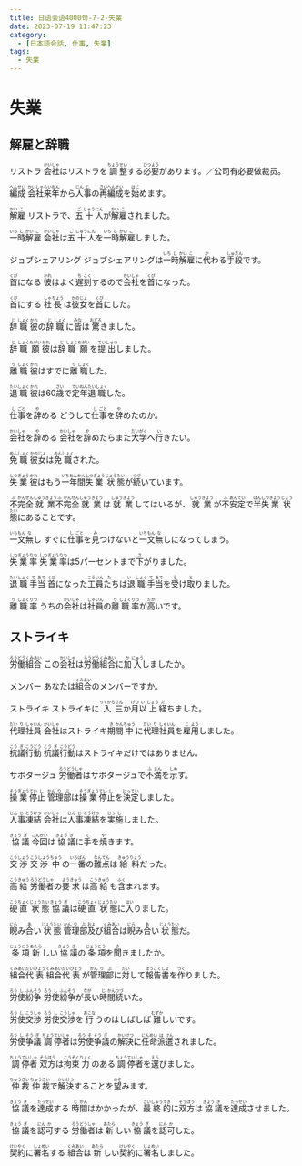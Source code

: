 ```yaml
---
title: 日语会语4000句-7-2-失業
date: 2023-07-19 11:47:23
category:
  - [日本語会話, 仕事, 失業]
tags:
  - 失業
---
```


# 失業

## 解雇と辞職

<ruby>リストラ</ruby>
<ruby>会<rt>かい</rt>社<rt>しゃ</rt>はリストラを<rt></rt>調<rt>ちょう</rt>整<rt>せい</rt>する<rt></rt>必<rt>ひつ</rt>要<rt>よう</rt>があります。／公司有必要做裁员。</ruby>

<!-- more -->

<ruby>編<rt>へん</rt>成<rt>せい</rt></ruby>
<ruby>会<rt>かい</rt>社<rt>しゃ</rt>来<rt>らい</rt>年<rt>ねん</rt>から<rt></rt>人<rt>じん</rt>事<rt>じ</rt>の<rt></rt>再<rt>さい</rt>編<rt>へん</rt>成<rt>せい</rt>を<rt></rt>始<rt>はじ</rt>めます。</ruby>

<ruby>解<rt>かい</rt>雇<rt>こ</rt></ruby>
<ruby>リストラで、<rt></rt>五<rt>ご</rt>十<rt>じゅう</rt>人<rt>にん</rt>が<rt></rt>解<rt>かい</rt>雇<rt>こ</rt>されました。</ruby>

<ruby>一<rt>いち</rt>時<rt>じ</rt>解<rt>かい</rt>雇<rt>こ</rt></ruby>
<ruby>会<rt>かい</rt>社<rt>しゃ</rt>は<rt></rt>五<rt>ご</rt>十<rt>じゅう</rt>人<rt>にん</rt>を<rt></rt>一<rt>いち</rt>時<rt>じ</rt>解<rt>かい</rt>雇<rt>こ</rt>しました。</ruby>

<ruby>ジョブシェアリング</ruby>
<ruby>ジョブシェアリングは<rt></rt>一<rt>いち</rt>時<rt>じ</rt>解<rt>かい</rt>雇<rt>こ</rt>に<rt></rt>代<rt>か</rt>わる<rt></rt>手<rt>しゅ</rt>段<rt>だん</rt>です。</ruby>

<ruby>首<rt>くび</rt>になる</ruby>
<ruby>彼<rt>かれ</rt>はよく<rt></rt>遅<rt>ち</rt>刻<rt>こく</rt>するので<rt></rt>会<rt>かい</rt>社<rt>しゃ</rt>を<rt></rt>首<rt>くび</rt>になった。</ruby>

<ruby>首<rt>くび</rt>にする</ruby>
<ruby>社<rt>しゃ</rt>長<rt>ちょう</rt>は<rt></rt>彼<rt>かの</rt>女<rt>じょ</rt>を<rt></rt>首<rt>くび</rt>にした。</ruby>

<ruby>辞<rt>じ</rt>職<rt>しょく</rt></ruby>
<ruby>彼<rt>かれ</rt>の<rt></rt>辞<rt>じ</rt>職<rt>しょく</rt>に<rt></rt>皆<rt>みな</rt>は<rt></rt>驚<rt>おどろ</rt>きました。</ruby>

<ruby>辞<rt>じ</rt>職<rt>しょく</rt>願<rt>ねがい</rt></ruby>
<ruby>彼<rt>かれ</rt>は<rt></rt>辞<rt>じ</rt>職<rt>しょく</rt>願<rt>ねがい</rt>を<rt></rt>提<rt>てい</rt>出<rt>しゅつ</rt>しました。</ruby>

<ruby>離<rt>り</rt>職<rt>しょく</rt></ruby>
<ruby>彼<rt>かれ</rt>はすでに<rt></rt>離<rt>り</rt>職<rt>しょく</rt>した。</ruby>

<ruby>退<rt>たい</rt>職<rt>しょく</rt></ruby>
<ruby>彼<rt>かれ</rt>は60<rt></rt>歳<rt>さい</rt>で<rt></rt>定<rt>てい</rt>年<rt>ねん</rt>退<rt>たい</rt>職<rt>しょく</rt>した。</ruby>

<ruby>仕<rt>し</rt>事<rt>ごと</rt>を<rt></rt>辞<rt>や</rt>める</ruby>
<ruby>どうして<rt></rt>仕<rt>し</rt>事<rt>ごと</rt>を<rt></rt>辞<rt>や</rt>めたのか。</ruby>

<ruby>会<rt>かい</rt>社<rt>しゃ</rt>を<rt></rt>辞<rt>や</rt>める</ruby>
<ruby>会<rt>かい</rt>社<rt>しゃ</rt>を<rt></rt>辞<rt>や</rt>めたらまた<rt></rt>大<rt>だい</rt>学<rt>がく</rt>へ<rt></rt>行<rt>い</rt>きたい。</ruby>

<ruby>免<rt>めん</rt>職<rt>しょく</rt></ruby>
<ruby>彼<rt>かの</rt>女<rt>じょ</rt>は<rt></rt>免<rt>めん</rt>職<rt>しょく</rt>された。</ruby>

<ruby>失<rt>しつ</rt>業<rt>ぎょう</rt></ruby>
<ruby>彼<rt>かれ</rt>はもう<rt></rt>一<rt>いち</rt>年<rt>ねん</rt>間<rt>かん</rt>失<rt>しつ</rt>業<rt>ぎょう</rt>状<rt>じょう</rt>態<rt>たい</rt>が<rt></rt>続<rt>つづ</rt>いています。</ruby>

<ruby>不<rt>ふ</rt>完<rt>かん</rt>全<rt>ぜん</rt>就<rt>しゅう</rt>業<rt>ぎょう</rt></ruby>
<ruby>不<rt>ふ</rt>完<rt>かん</rt>全<rt>ぜん</rt>就<rt>しゅう</rt>業<rt>ぎょう</rt>は<rt></rt>就<rt>しゅう</rt>業<rt>ぎょう</rt>してはいるが、<rt></rt>就<rt>しゅう</rt>業<rt>ぎょう</rt>が<rt></rt>不<rt>ふ</rt>安<rt>あん</rt>定<rt>てい</rt>で<rt></rt>半<rt>はん</rt>失<rt>しつ</rt>業<rt>ぎょう</rt>状<rt>じょう</rt>態<rt>たい</rt>にあることです。</ruby>

<ruby>一<rt>いち</rt>文<rt>もん</rt>無<rt>な</rt>し</ruby>
<ruby>すぐに<rt></rt>仕<rt>し</rt>事<rt>ごと</rt>を<rt></rt>見<rt>み</rt>つけないと<rt></rt>一<rt>いち</rt>文<rt>もん</rt>無<rt>な</rt>しになってしまう。</ruby>

<ruby>失<rt>しつ</rt>業<rt>ぎょう</rt>率<rt>りつ</rt></ruby>
<ruby>失<rt>しつ</rt>業<rt>ぎょう</rt>率<rt>りつ</rt>は5パーセントまで<rt></rt>下<rt>さ</rt>がりました。</ruby>

<ruby>退<rt>たい</rt>職<rt>しょく</rt>手<rt>て</rt>当<rt>あて</rt></ruby>
<ruby>首<rt>くび</rt>になった<rt></rt>工<rt>こう</rt>員<rt>いん</rt>たちは退<rt>たい</rt>職<rt>しょく</rt>手<rt>て</rt>当<rt>あて</rt>を<rt></rt>受<rt>う</rt>け<rt></rt>取<rt>と</rt>りました。</ruby>

<ruby>離<rt>り</rt>職<rt>しょく</rt>率<rt>りつ</rt></ruby>
<ruby>うちの<rt></rt>会<rt>かい</rt>社<rt>しゃ</rt>は<rt></rt>社<rt>しゃ</rt>員<rt>いん</rt>の<rt></rt>離<rt>り</rt>職<rt>しょく</rt>率<rt>りつ</rt>が<rt></rt>高<rt>たか</rt>いです。</ruby>


## ストライキ

<ruby>労<rt>ろう</rt>働<rt>どう</rt>組<rt>くみ</rt>合<rt>あい</rt></ruby>
<ruby>この<rt></rt>会<rt>かい</rt>社<rt>しゃ</rt>は<rt></rt>労<rt>ろう</rt>働<rt>どう</rt>組<rt>くみ</rt>合<rt>あい</rt>に<rt></rt>加<rt>か</rt>入<rt>にゅう</rt>しましたか。</ruby>

<ruby>メンバー</ruby>
<ruby>あなたは<rt></rt>組<rt>くみ</rt>合<rt>あい</rt>のメンバーですか。</ruby>

<ruby>ストライキ</ruby>
<ruby>ストライキに<rt></rt>入<rt>ってから</rt>三<rt>さん</rt>か<rt></rt>月<rt>げつ</rt>以<rt>い</rt>上<rt>じょう</rt>経<rt>た</rt>ちました。</ruby>

<ruby>代<rt>だい</rt>理<rt>り</rt>社<rt>しゃ</rt>員<rt>いん</rt></ruby>
<ruby>会<rt>かい</rt>社<rt>しゃ</rt>はストライキ<rt></rt>期<rt>き</rt>間<rt>かん</rt>中<rt>ちゅう</rt>に<rt></rt>代<rt>だい</rt>理<rt>り</rt>社<rt>しゃ</rt>員<rt>いん</rt>を<rt></rt>雇<rt>こ</rt>用<rt>よう</rt>しました。</ruby>

<ruby>抗<rt>こう</rt>議<rt>ぎ</rt>行<rt>こう</rt>動<rt>どう</rt></ruby>
<ruby>抗<rt>こう</rt>議<rt>ぎ</rt>行<rt>こう</rt>動<rt>どう</rt>はストライキだけではありません。</ruby>

<ruby>サボタージュ</ruby>
<ruby>労<rt>ろう</rt>働<rt>どう</rt>者<rt>しゃ</rt>はサボタージュで<rt></rt>不<rt>ふ</rt>満<rt>まん</rt>を<rt></rt>示<rt>しめ</rt>す。</ruby>

<ruby>操<rt>そう</rt>業<rt>ぎょう</rt>停<rt>てい</rt>止<rt>し</rt></ruby>
<ruby>管<rt>かん</rt>理<rt>り</rt>部<rt>ぶ</rt>は<rt></rt>操<rt>そう</rt>業<rt>ぎょう</rt>停<rt>てい</rt>止<rt>し</rt>を<rt></rt>決<rt>けっ</rt>定<rt>てい</rt>しました。</ruby>

<ruby>人<rt>じん</rt>事<rt>じ</rt>凍<rt>とう</rt>結<rt>けつ</rt></ruby>
<ruby>会<rt>かい</rt>社<rt>しゃ</rt>は<rt></rt>人<rt>じん</rt>事<rt>じ</rt>凍<rt>とう</rt>結<rt>けつ</rt>を<rt></rt>実<rt>じっ</rt>施<rt>し</rt>しました。</ruby>

<ruby>協<rt>きょう</rt>議<rt>ぎ</rt></ruby>
<ruby>今<rt>こん</rt>回<rt>かい</rt>は<rt></rt>協<rt>きょう</rt>議<rt>ぎ</rt>に<rt></rt>手<rt>て</rt>を<rt></rt>焼<rt>や</rt>きます。</ruby>

<ruby>交<rt>こう</rt>渉<rt>しょう</rt></ruby>
<ruby>交<rt>こう</rt>渉<rt>しょう</rt>中<rt>ちゅう</rt>の<rt></rt>一<rt>いち</rt>番<rt>ばん</rt>の<rt></rt>難<rt>なん</rt>点<rt>てん</rt>は<rt></rt>給<rt>きゅう</rt>料<rt>りょう</rt>だった。</ruby>

<ruby>高<rt>こう</rt>給<rt>きゅう</rt></ruby>
<ruby>労<rt>ろう</rt>働<rt>どう</rt>者<rt>しゃ</rt>の<rt></rt>要<rt>よう</rt>求<rt>きゅう</rt>は<rt></rt>高<rt>こう</rt>給<rt>きゅう</rt>も<rt></rt>含<rt>ふく</rt>まれます。</ruby>

<ruby>硬<rt>こう</rt>直<rt>ちょく</rt>状<rt>じょう</rt>態<rt>たい</rt></ruby>
<ruby>協<rt>きょう</rt>議<rt>ぎ</rt>は<rt></rt>硬<rt>こう</rt>直<rt>ちょく</rt>状<rt>じょう</rt>態<rt>たい</rt>に<rt></rt>入<rt>はい</rt>りました。</ruby>

<ruby>睨<rt>にら</rt>み<rt></rt>合<rt>あ</rt>い<rt></rt>状<rt>じょう</rt>態<rt>たい</rt></ruby>
<ruby>管<rt>かん</rt>理<rt>り</rt>部<rt>ぶ</rt>及<rt>およ</rt>び<rt></rt>組<rt>くみ</rt>合<rt>あい</rt>は<rt></rt>睨<rt>にら</rt>み<rt></rt>合<rt>あ</rt>い<rt></rt>状<rt>じょう</rt>態<rt>たい</rt>だ。</ruby>

<ruby>条<rt>じょう</rt>項<rt>こう</rt></ruby>
<ruby>新<rt>あたら</rt>しい<rt></rt>協<rt>きょう</rt>議<rt>ぎ</rt>の<rt></rt>条<rt>じょう</rt>項<rt>こう</rt>を<rt></rt>聞<rt>き</rt>きましたか。</ruby>

<ruby>組<rt>くみ</rt>合<rt>あい</rt>代<rt>だい</rt>表<rt>ひょう</rt></ruby>
<ruby>組<rt>くみ</rt>合<rt>あい</rt>代<rt>だい</rt>表<rt>ひょう</rt>が<rt></rt>管<rt>かん</rt>理<rt>り</rt>部<rt>ぶ</rt>に<rt></rt>対<rt>たい</rt>して<rt></rt>報<rt>ほう</rt>告<rt>こく</rt>書<rt>しょ</rt>を<rt></rt>作<rt>つく</rt>りました。</ruby>

<ruby>労<rt>ろう</rt>使<rt>し</rt>紛<rt>ふん</rt>争<rt>そう</rt></ruby>
<ruby>労<rt>ろう</rt>使<rt>し</rt>紛<rt>ふん</rt>争<rt>そう</rt>が<rt></rt>長<rt>なが</rt>い<rt></rt>時<rt>じ</rt>間<rt>かん</rt>続<rt>つづ</rt>いた。</ruby>

<ruby>労<rt>ろう</rt>使<rt>し</rt>交<rt>こう</rt>渉<rt>しゃ</rt></ruby>
<ruby>労<rt>ろう</rt>使<rt>し</rt>交<rt>こう</rt>渉<rt>しゃ</rt>を<rt></rt>行<rt>おこな</rt>うのはしばしば<rt></rt>難<rt>むずか</rt>しいです。</ruby>

<ruby>労<rt>ろう</rt>使<rt>し</rt>争<rt>そう</rt>議<rt>ぎ</rt></ruby>
<ruby>調<rt>ちょう</rt>停<rt>てい</rt>者<rt>しゃ</rt>は<rt></rt>労<rt>ろう</rt>使<rt>そ</rt>争<rt>そう</rt>議<rt>ぎ</rt>の<rt></rt>解<rt>かい</rt>決<rt>けつ</rt>に<rt></rt>任<rt>にん</rt>命<rt>めい</rt>派<rt>は</rt>遣<rt>けん</rt>されました。</ruby>

<ruby>調<rt>ちょう</rt>停<rt>てい</rt>者<rt>しゃ</rt></ruby>
<ruby>双<rt>そう</rt>方<rt>ほう</rt>は<rt></rt>拘<rt>こう</rt>束<rt>そく</rt>力<rt>りょく</rt>のある<rt></rt>調<rt>ちょう</rt>停<rt>てい</rt>者<rt>しゃ</rt>を<rt></rt>選<rt>えら</rt>びました。</ruby>

<ruby>仲<rt>ちゅう</rt>裁<rt>さい</rt></ruby>
<ruby>仲<rt>ちゅう</rt>裁<rt>さい</rt>で<rt></rt>解<rt>かい</rt>決<rt>けつ</rt>することを<rt></rt>望<rt>のぞ</rt>みます。</ruby>

<ruby>協<rt>きょう</rt>議<rt>ぎ</rt>を<rt></rt>達<rt>たっ</rt>成<rt>せい</rt>する</ruby>
<ruby>時<rt>じ</rt>間<rt>かん</rt>はかかったが、<rt></rt>最<rt>さい</rt>終<rt>しゅう</rt>的<rt>てき</rt>に<rt></rt>双<rt>そう</rt>方<rt>ほう</rt>は<rt></rt>協<rt>きょう</rt>議<rt>ぎ</rt>を<rt></rt>達<rt>たっ</rt>成<rt>せい</rt>させました。</ruby>

<ruby>協<rt>きょう</rt>議<rt>ぎ</rt>を<rt></rt>認<rt>にん</rt>可<rt>か</rt>する</ruby>
<ruby>労<rt>ろう</rt>働<rt>どう</rt>者<rt>しゃ</rt>は<rt></rt>新<rt>あたら</rt>しい<rt></rt>協<rt>きょう</rt>議<rt>ぎ</rt>を<rt></rt>認<rt>にん</rt>可<rt>か</rt>した。</ruby>

<ruby>契<rt>けい</rt>約<rt>やく</rt>に<rt></rt>署<rt>しょ</rt>名<rt>めい</rt>する</ruby>
<ruby>組<rt>くみ</rt>合<rt>あい</rt>は<rt></rt>新<rt>あたら</rt>しい<rt></rt>契<rt>けい</rt>約<rt>やく</rt>に<rt></rt>署<rt>しょ</rt>名<rt>めい</rt>しました。</ruby>

